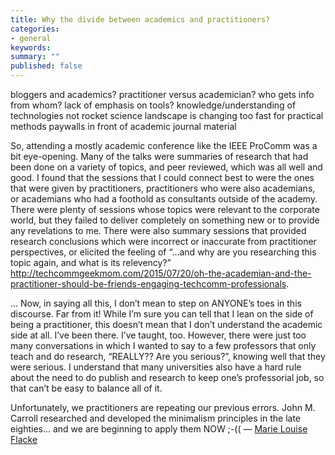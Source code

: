 ```yaml
---
title: Why the divide between academics and practitioners?
categories:
- general
keywords: 
summary: ""
published: false
---
```


bloggers and academics?
practitioner versus academician?
who gets info from whom?
lack of emphasis on tools?
knowledge/understanding of technologies
not rocket science
landscape is changing too fast for practical methods
paywalls in front of academic journal material



So, attending a mostly academic conference like the IEEE ProComm was a bit eye-opening. Many of the talks were summaries of research that had been done on a variety of topics, and peer reviewed, which was all well and good. I found that the sessions that I could connect best to were the ones that were given by practitioners, practitioners who were also academians, or academians who had a foothold as consultants outside of the academy. There were plenty of sessions whose topics were relevant to the corporate world, but they failed to deliver completely on something new or to provide any revelations to me. There were also summary sessions that provided research conclusions which were incorrect or inaccurate from practitioner perspectives, or elicited the feeling of “…and why are you researching this topic again, and what is its relevency?” http://techcommgeekmom.com/2015/07/20/oh-the-academian-and-the-practitioner-should-be-friends-engaging-techcomm-professionals.

...
Now, in saying all this, I don’t mean to step on ANYONE’s toes in this discourse. Far from it! While I’m sure you can tell that I lean on the side of being a practitioner, this doesn’t mean that I don’t understand the academic side at all. I’ve been there. I’ve taught, too. However, there were just too many conversations in which I wanted to say to a few professors that only teach and do research, “REALLY?? Are you serious?”, knowing well that they were serious. I understand that many universities also have a hard rule about the need to do publish and research to keep one’s professorial job, so that can’t be easy to balance all of it.



Unfortunately, we practitioners are repeating our previous errors. John M. Carroll researched and developed the minimalism principles in the late eighties… and we are beginning to apply them NOW ;-(( &mdash; [Marie Louise Flacke](http://techcommgeekmom.com/2015/07/20/oh-the-academian-and-the-practitioner-should-be-friends-engaging-techcomm-professionals/#comment-6318)
